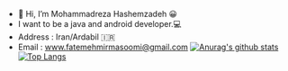 - 👋 Hi, I’m Mohammadreza Hashemzadeh 😀
- I want to be a java and android developer.💻
- Address : Iran/Ardabil 🇮🇷
- Email : www.fatemehmirmasoomi@gmail.com
[![Anurag's github stats](https://github-readme-stats.vercel.app/api?username=MohammadrezaHashemzadeh)](https://github.com/anuraghazra/github-readme-stats)
[![Top Langs](https://github-readme-stats.vercel.app/api/top-langs/?username=MohammadrezaHashemzadeh)](https://github.com/anuraghazra/github-readme-stats)
<!---
MohammadrezaHashemzadeh/MohammadrezaHashemzadeh is a ✨ special ✨ repository because its `README.md` (this file) appears on your GitHub profile.
You can click the Preview link to take a look at your changes.
--->
